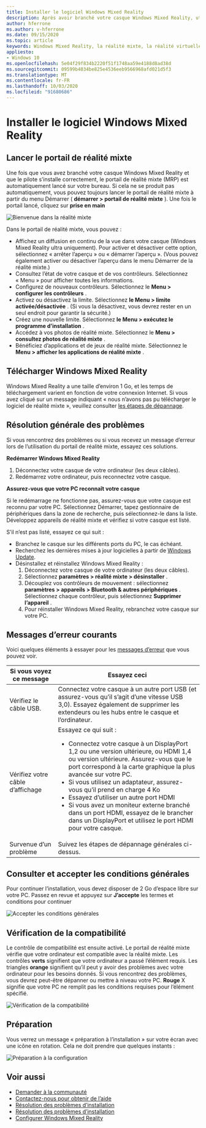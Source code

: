 ```yaml
---
title: Installer le logiciel Windows Mixed Reality
description: Après avoir branché votre casque Windows Mixed Reality, utilisez l’application de portail de réalité mixte pour commencer et télécharger les fonctionnalités Windows Mixed Reality.
author: hferrone
ms.author: v-hferrone
ms.date: 09/15/2020
ms.topic: article
keywords: Windows Mixed Reality, la réalité mixte, la réalité virtuelle, VR, MR, prise en main, configuration, portail de réalité mixte
appliesto:
- Windows 10
ms.openlocfilehash: 5e04f29f834b2220f51f1748aa59e4188d8ad38d
ms.sourcegitcommit: 09599b4034be825e4536eeb9566968afd021d5f3
ms.translationtype: MT
ms.contentlocale: fr-FR
ms.lasthandoff: 10/03/2020
ms.locfileid: "91680686"
---
```

# <a name="install-windows-mixed-reality-software"></a>Installer le logiciel Windows Mixed Reality

## <a name="launch-mixed-reality-portal"></a>Lancer le portail de réalité mixte

Une fois que vous avez branché votre casque Windows Mixed Reality et que le pilote s’installe correctement, le portail de réalité mixte (MRP) est automatiquement lancé sur votre bureau. Si cela ne se produit pas automatiquement, vous pouvez toujours lancer le portail de réalité mixte à partir du menu Démarrer ( **démarrer > portail de réalité mixte** ). Une fois le portail lancé, cliquez sur **prise en main**

![Bienvenue dans la réalité mixte](images/1050px-mixedrealityportal.png)

Dans le portail de réalité mixte, vous pouvez :

* Affichez un diffusion en continu de la vue dans votre casque (Windows Mixed Reality ultra uniquement). Pour activer et désactiver cette option, sélectionnez « arrêter l’aperçu » ou « démarrer l’aperçu ». (Vous pouvez également activer ou désactiver l’aperçu dans le menu Démarrer de la réalité mixte.)
* Consultez l’état de votre casque et de vos contrôleurs. Sélectionnez « Menu » pour afficher toutes les informations.
* Configurez de nouveaux contrôleurs. Sélectionnez le **Menu > configurer les contrôleurs** .
* Activez ou désactivez la limite. Sélectionnez **le Menu > limite activée/désactivée** . (Si vous la désactivez, vous devrez rester en un seul endroit pour garantir la sécurité.)
* Créez une nouvelle limite. Sélectionnez **le Menu > exécutez le programme d’installation** .
* Accédez à vos photos de réalité mixte. Sélectionnez le **Menu > consultez photos de réalité mixte** .
* Bénéficiez d’applications et de jeux de réalité mixte. Sélectionnez le **Menu > afficher les applications de réalité mixte** .

## <a name="download-windows-mixed-reality"></a>Télécharger Windows Mixed Reality

Windows Mixed Reality a une taille d’environ 1 Go, et les temps de téléchargement varient en fonction de votre connexion Internet. Si vous avez cliqué sur un message indiquant « nous n’avons pas pu télécharger le logiciel de réalité mixte », veuillez consulter [les étapes de dépannage](installation_errors.md#we-couldnt-download-the-mixed-reality-software-or-hang-tight-while-we-do-some-downloading).

## <a name="general-troubleshooting"></a>Résolution générale des problèmes

Si vous rencontrez des problèmes ou si vous recevez un message d’erreur lors de l’utilisation du portail de réalité mixte, essayez ces solutions.

**Redémarrer Windows Mixed Reality**

1. Déconnectez votre casque de votre ordinateur (les deux câbles).
2. Redémarrez votre ordinateur, puis reconnectez votre casque.

**Assurez-vous que votre PC reconnaît votre casque**

Si le redémarrage ne fonctionne pas, assurez-vous que votre casque est reconnu par votre PC. Sélectionnez Démarrer, tapez gestionnaire de périphériques dans la zone de recherche, puis sélectionnez-le dans la liste. Développez appareils de réalité mixte et vérifiez si votre casque est listé. 

S’il n’est pas listé, essayez ce qui suit :
* Branchez le casque sur les différents ports du PC, le cas échéant.
* Recherchez les dernières mises à jour logicielles à partir de [Windows Update](https://support.microsoft.com/help/12373).
* Désinstallez et réinstallez Windows Mixed Reality :
    1. Déconnectez votre casque de votre ordinateur (les deux câbles).
    2. Sélectionnez **paramètres > réalité mixte > désinstaller** .
    3. Découplez vos contrôleurs de mouvement : sélectionnez **paramètres > appareils > Bluetooth & autres périphériques** . Sélectionnez chaque contrôleur, puis sélectionnez **Supprimer l’appareil** .
    4. Pour réinstaller Windows Mixed Reality, rebranchez votre casque sur votre PC.

## <a name="common-error-messages"></a>Messages d’erreur courants

Voici quelques éléments à essayer pour les [messages d’erreur](error-codes.md) que vous pouvez voir.

| Si vous voyez ce message | Essayez ceci |
| --- | --- |
| Vérifiez le câble USB. | Connectez votre casque à un autre port USB (et assurez-vous qu’il s’agit d’une vitesse USB 3,0). Essayez également de supprimer les extendeurs ou les hubs entre le casque et l’ordinateur. |
| Vérifiez votre câble d’affichage | Essayez ce qui suit : <ul><li>Connectez votre casque à un DisplayPort 1,2 ou une version ultérieure, ou HDMI 1,4 ou version ultérieure. Assurez-vous que le port correspond à la carte graphique la plus avancée sur votre PC.</li><li>Si vous utilisez un adaptateur, assurez-vous qu’il prend en charge 4 Ko</li><li>Essayez d’utiliser un autre port HDMI</li><li>Si vous avez un moniteur externe branché dans un port HDMI, essayez de le brancher dans un DisplayPort et utilisez le port HDMI pour votre casque.</li></ul> |
| Survenue d’un problème | Suivez les étapes de dépannage générales ci-dessus. |

## <a name="review-and-accept-terms-and-conditions"></a>Consulter et accepter les conditions générales

Pour continuer l’installation, vous devez disposer de 2 Go d’espace libre sur votre PC. Passez en revue et appuyez sur **J’accepte** les termes et conditions pour continuer

![Accepter les conditions générales](images/1050px-mixedrealityportalpage2.png)

## <a name="compatibility-check"></a>Vérification de la compatibilité

Le contrôle de compatibilité est ensuite activé. Le portail de réalité mixte vérifie que votre ordinateur est compatible avec la réalité mixte. Les contrôles **verts** signifient que votre ordinateur a passé l’élément requis. Les triangles **orange** signifient qu’il peut y avoir des problèmes avec votre ordinateur pour les besoins donnés. Si vous rencontrez des problèmes, vous devrez peut-être dépanner ou mettre à niveau votre PC. **Rouge** X signifie que votre PC ne remplit pas les conditions requises pour l’élément spécifié.

![Vérification de la compatibilité](images/1050px-compatcheck.png)

## <a name="getting-ready"></a>Préparation

Vous verrez un message « préparation à l’installation » sur votre écran avec une icône en rotation. Cela ne doit prendre que quelques instants :

![Préparation à la configuration](images/1050px-gettingsetup.png)

## <a name="see-also"></a>Voir aussi
* [Demander à la communauté](https://answers.microsoft.com)
* [Contactez-nous pour obtenir de l’aide](https://support.microsoft.com/contactus/)
* [Résolution des problèmes d’installation](installation_errors.md)
* [Résolution des problèmes d’installation](set-up-questions.md)
* [Configurer Windows Mixed Reality](set-up-windows-mixed-reality.md)
